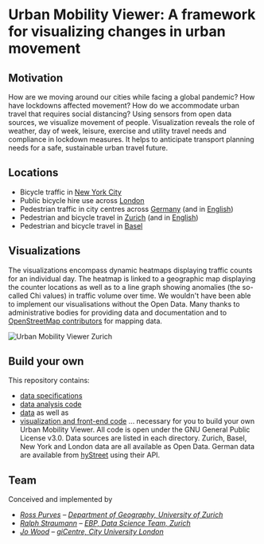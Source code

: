 # Urban Mobility Viewer: A framework for visualizing changes in urban movement

## Motivation
How are we moving around our cities while facing a global pandemic? How have lockdowns affected movement? How do we accommodate urban travel that requires social distancing? Using sensors from open data sources, we visualize movement of people. Visualization reveals the role of weather, day of week, leisure, exercise and utility travel needs and compliance in lockdown measures. It helps to anticipate transport planning needs for a safe, sustainable urban travel future.

## Locations
- Bicycle traffic in [New York City](https://jwolondon.github.io/mobv/docs/newyork/)
- Public bicycle hire use across [London](https://jwolondon.github.io/mobv/docs/london/)
- Pedestrian traffic in city centres across [Germany](https://jwolondon.github.io/mobv/docs/germany/) (and in [English](https://jwolondon.github.io/mobv/docs/germany/index_en))
- Pedestrian and bicycle travel in [Zurich](https://jwolondon.github.io/mobv/docs/zurich/) (and in [English](https://jwolondon.github.io/mobv/docs/zurich/zurich_en))
- Pedestrian and bicycle travel in [Basel](https://jwolondon.github.io/mobv/docs/basel/)

## Visualizations
The visualizations encompass dynamic heatmaps displaying traffic counts for an individual day. The heatmap is linked to a geographic map displaying the counter locations as well as to a line graph showing anomalies (the so-called Chi values) in traffic volume over time. We wouldn't have been able to implement our visualisations without the Open Data. Many thanks to administrative bodies for providing data and documentation and to [OpenStreetMap contributors](https://www.openstreetmap.org/copyright) for mapping data.

![Urban Mobility Viewer Zurich](https://raw.githubusercontent.com/jwoLondon/mobv/master/assets/gifs/mobv-Zurich2.gif)

## Build your own
This repository contains:
- [data specifications](https://github.com/jwoLondon/mobv/tree/master/dataSpecifications)
- [data analysis code](https://github.com/jwoLondon/mobv/tree/master/dataProcessing)
- [data](https://github.com/jwoLondon/mobv/tree/master/data) as well as
- [visualization and front-end code](https://github.com/jwoLondon/mobv/tree/master/docs)
... necessary for you to build your own Urban Mobility Viewer. All code is open under the GNU General Public License v3.0. Data sources are listed in each directory. Zurich, Basel, New York and London data are all available as Open Data. German data are available from [hyStreet](hystreet.com) using their API. 

## Team
Conceived and implemented by
- _[Ross Purves](https://twitter.com/GCUZH) – [Department of Geography, University of Zurich](https://www.geo.uzh.ch/~rsp/)_
- _[Ralph Straumann](https://twitter.com/rastrau) – [EBP, Data Science Team, Zurich](https://www.ebp.ch)_
- _[Jo Wood](https://twitter.com/jwolondon) – [giCentre, City University London](https://www.gicentre.net/jwo)_
